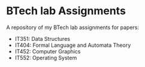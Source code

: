 # BTech lab Assignments
A repository of my BTech lab assignments for papers:
* IT351: Data Structures
* IT404: Formal Language and Automata Theory
* IT452: Computer Graphics
* IT552: Operating System
